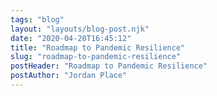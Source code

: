 ```yaml
---
tags: "blog"
layout: "layouts/blog-post.njk"
date: "2020-04-20T16:45:12"
title: "Roadmap to Pandemic Resilience"
slug: "roadmap-to-pandemic-resilience"
postHeader: "Roadmap to Pandemic Resilience"
postAuthor: "Jordan Place"
---
```

